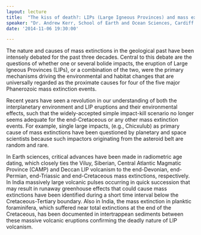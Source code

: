 ```yaml
---
layout: lecture
title:  "The kiss of death?: LIPs (Large Igneous Provinces) and mass extinction events"
speaker: "Dr. Andrew Kerr, School of Earth and Ocean Sciences, Cardiff University"
date: '2014-11-06 19:30:00'

---
```

The nature and causes of mass extinctions in the geological past have been intensely debated for the past three decades. Central to this debate are the questions of whether one or several bolide impacts, the eruption of Large Igneous Provinces (LIPs), or a combination of the two, were the primary mechanisms driving the environmental and habitat changes that are universally regarded as the proximate causes for four of the five major Phanerozoic mass extinction events.

Recent years have seen a revolution in our understanding of both the interplanetary environment and LIP eruptions and their environmental effects, such that the widely-accepted simple impact-kill scenario no longer seems adequate for the end-Cretaceous or any other mass extinction events. For example, single large impacts, (e.g., Chicxulub) as primary cause of mass extinctions have been questioned by planetary and space scientists because such impactors originating from the asteroid belt are random and rare.

In Earth sciences, critical advances have been made in radiometric age dating, which closely ties the Viluy, Siberian, Central Atlantic Magmatic Province (CAMP) and Deccan LIP volcanism to the end-Devonian, end-Permian, end-Triassic and end-Cretaceous mass extinctions, respectively. In India massively large volcanic pulses occurring in quick succession that may result in runaway greenhouse effects that could cause mass extinctions have been identified during a short time interval below the Cretaceous-Tertiary boundary. Also in India, the mass extinction in planktic foraminifera, which suffered near total extinctions at the end of the Cretaceous, has been documented in intertrappean sediments between these massive volcanic eruptions confirming the deadly nature of LIP volcanism.